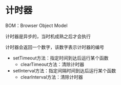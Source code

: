 # 计时器
BOM：Browser Object Model

计时器是异步的，当时机成熟之后才会执行

计时器会返回一个数字，该数字表示计时器的编号

- setTimeout方法：指定时间到达后运行某个函数
  - clearTimeout方法：清除计时器
- setInterval方法：指定间隔时间到达后运行某个函数
  - clearInterval方法：清除计时器